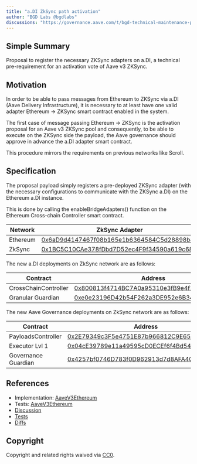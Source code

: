 ```yaml
---
title: "a.DI ZkSync path activation"
author: "BGD Labs @bgdlabs"
discussions: "https://governance.aave.com/t/bgd-technical-maintenance-proposals/15274/40"
---
```


## Simple Summary

Proposal to register the necessary ZKSync adapters on a.DI, a technical pre-requirement for an activation vote of Aave v3 ZKSync.

## Motivation

In order to be able to pass messages from Ethereum to ZKSync via a.DI (Aave Delivery Infrastructure), it is necessary to at least have one valid adapter Ethereum → ZKSync smart contract enabled in the system.

The first case of message passing Ethereum → ZKSync is the activation proposal for an Aave v3 ZKSync pool and consequently, to be able to execute on the ZKSync side the payload, the Aave governance should approve in advance the a.DI adapter smart contract.

This procedure mirrors the requirements on previous networks like Scroll.

## Specification

The proposal payload simply registers a pre-deployed ZKSync adapter (with the necessary configurations to communicate with the ZKSync a.DI) on the Ethereum a.DI instance.

This is done by calling the enableBridgeAdapters() function on the Ethereum Cross-chain Controller smart contract.

| Network  | ZkSync Adapter                                                                                                              |
| -------- | --------------------------------------------------------------------------------------------------------------------------- |
| Ethereum | [0x6aD9d4147467f08b165e1b6364584C5d28898b84](https://etherscan.io/address/0x6aD9d4147467f08b165e1b6364584C5d28898b84)       |
| ZkSync   | [0x1BC5C10CAe378fDbd7D52ec4F9f34590a619c68E](https://era.zksync.network/address/0x1BC5C10CAe378fDbd7D52ec4F9f34590a619c68E) |

The new a.DI deployments on ZkSync network are as follows:

| Contract             | Address                                                                                                                     |
| -------------------- | --------------------------------------------------------------------------------------------------------------------------- |
| CrossChainController | [0x800813f4714BC7A0a95310e3fB9e4f18872CA92C](https://era.zksync.network/address/0x800813f4714BC7A0a95310e3fB9e4f18872CA92C) |
| Granular Guardian    | [0xe0e23196D42b54F262a3DE952e6B34B197D1A228](https://era.zksync.network/address/0xe0e23196D42b54F262a3DE952e6B34B197D1A228) |

The new Aave Governance deployments on ZkSync network are as follows:

| Contract            | Address                                                                                                                     |
| ------------------- | --------------------------------------------------------------------------------------------------------------------------- |
| PayloadsController  | [0x2E79349c3F5e4751E87b966812C9E65E805996F1](https://era.zksync.network/address/0x2E79349c3F5e4751E87b966812C9E65E805996F1) |
| Executor Lvl 1      | [0x04cE39789e11a49595cD0ECEf6f4Bd54ABF4d020](https://era.zksync.network/address/0x04cE39789e11a49595cD0ECEf6f4Bd54ABF4d020) |
| Governance Guardian | [0x4257bf0746D783f0D962913d7d8AFA408B62547E](https://era.zksync.network/address/0x4257bf0746D783f0D962913d7d8AFA408B62547E) |

## References

- Implementation: [AaveV3Ethereum](https://github.com/bgd-labs/aave-proposals-v3/blob/main/src/20240726_AaveV3Ethereum_ADIZkSyncPathActivation/AaveV3Ethereum_ADIZkSyncPathActivation_20240726.sol)
- Tests: [AaveV3Ethereum](https://github.com/bgd-labs/aave-proposals-v3/blob/main/src/20240726_AaveV3Ethereum_ADIZkSyncPathActivation/AaveV3Ethereum_ADIZkSyncPathActivation_20240726.t.sol)
- [Discussion](https://governance.aave.com/t/bgd-technical-maintenance-proposals/15274/40)
- [Tests](https://github.com/bgd-labs/adi-deploy/blob/0362a18614325de76fa1ab4b9ae5c3172d382ec6/tests/payloads/zksync/AddZkSyncPathTest.t.sol)
- [Diffs](https://github.com/bgd-labs/adi-deploy/blob/06de05532d37a480b008fc70a4f2569c4a812161/diffs/adi_add_zksync_path_to_adiethereum_before_adi_add_zksync_path_to_adiethereum_after.md)

## Copyright

Copyright and related rights waived via [CC0](https://creativecommons.org/publicdomain/zero/1.0/).
